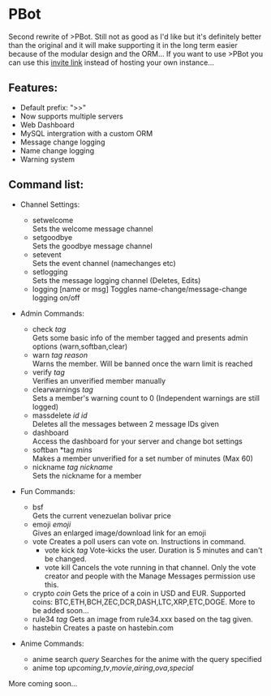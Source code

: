 # PBot
Second rewrite of >PBot. Still not as good as I'd like but it's definitely better than the original and it will make supporting it in the long term easier because of the modular design and the ORM...
If you want to use >PBot you can use this [invite link](https://discordapp.com/api/oauth2/authorize?client_id=381066546535202816&permissions=8&scope=bot) instead of hosting your own instance...

## Features:
- Default prefix: ">>"
- Now supports multiple servers
- Web Dashboard
- MySQL intergration with a custom ORM
- Message change logging
- Name change logging
- Warning system


## Command list:
- Channel Settings:
  - setwelcome  
  Sets the welcome message channel
  - setgoodbye  
  Sets the goodbye message channel
  - setevent  
  Sets the event channel (namechanges etc)
  - setlogging  
  Sets the message logging channel (Deletes, Edits)
  - logging [name or msg] 
  Toggles name-change/message-change logging on/off

- Admin Commands:
  - check *tag*  
  Gets some basic info of the member tagged and presents admin options (warn,softban,clear)
  - warn *tag* *reason*  
  Warns the member. Will be banned once the warn limit is reached
  - verify *tag*  
  Verifies an unverified member manually
  - clearwarnings *tag*  
  Sets a member's warning count to 0 (Independent warnings are still logged)
  - massdelete *id* *id*  
  Deletes all the messages between 2 message IDs given
  - dashboard  
  Access the dashboard for your server and change bot settings
  - softban *tag *mins*  
  Makes a member unverified for a set number of minutes (Max 60)
  - nickname *tag* *nickname*  
  Sets the nickname for a member

- Fun Commands:
  - bsf  
  Gets the current venezuelan bolivar price
  - emoji *emoji*  
  Gives an enlarged image/download link for an emoji
  - vote
  Creates a poll users can vote on. Instructions in command.
    - vote kick *tag* Vote-kicks the user. Duration is 5 minutes and can't be changed.
    - vote kill Cancels the vote running in that channel. Only the vote creator and people with the Manage Messages permission use this.
  - crypto *coin*
  Gets the price of a coin in USD and EUR. Supported coins: BTC,ETH,BCH,ZEC,DCR,DASH,LTC,XRP,ETC,DOGE. More to be added soon...
  - rule34 *tag*
  Gets an image from rule34.xxx based on the tag given.
  - hastebin
  Creates a paste on hastebin.com

- Anime Commands:
  - anime search *query* Searches for the anime with the query specified
  - anime top *upcoming*,*tv*,*movie*,*airing*,*ova*,*special*
  
  
More coming soon...
